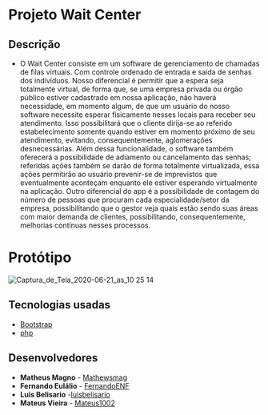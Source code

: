 # Projeto Wait Center
## Descrição
* O Wait Center consiste em um software de gerenciamento de chamadas de filas virtuais. Com controle ordenado de entrada e saída de senhas dos indivíduos. Nosso diferencial é permitir que a espera seja totalmente virtual, de forma que, se uma empresa privada ou órgão público estiver cadastrado em nossa aplicação, não haverá necessidade, em momento algum, de que um usuário do nosso software necessite esperar fisicamente nesses locais para receber seu atendimento. Isso possibilitará que o cliente dirija-se ao referido estabelecimento somente quando estiver em momento próximo de seu atendimento, evitando, consequentemente, aglomerações desnecessárias. Além dessa funcionalidade, o software também oferecerá a possibilidade de adiamento ou cancelamento das senhas; referidas ações também se darão de forma totalmente virtualizada, essa ações permitirão ao usuário prevenir-se de imprevistos que eventualmente aconteçam enquanto ele estiver esperando virtualmente na aplicação. Outro diferencial do app é a possibilidade de contagem do número de pessoas que procuram cada especialidade/setor da empresa, possibilitando que o gestor veja quais estão sendo suas áreas com maior demanda de clientes, possibilitando, consequentemente, melhorias contínuas nesses processos.
# Protótipo
![Captura_de_Tela_2020-06-21_as_10 25 14](https://user-images.githubusercontent.com/53982706/85225747-aeb27f80-b3a9-11ea-8504-e1f2ca516c55.png)



## Tecnologias usadas

* [Bootstrap](https://getbootstrap.com.br/)
* [php](https://www.php.net/)

## Desenvolvedores

* **Matheus Magno** - [Mathewsmag](https://github.com/Mathewsmag)
* **Fernando Eulálio** - [FernandoENF](https://github.com/FernandoENF)
* **Luis Belisario** -[luisbelisario](https://github.com/luisbelisario)
* **Mateus Vieira** - [Mateus1002](https://github.com/Mateus1002)

